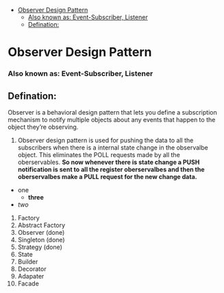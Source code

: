 
- [Observer Design Pattern](#observer-design-pattern)
    - [Also known as: Event-Subscriber, Listener](#also-known-as-event-subscriber-listener)
  - [Defination:](#defination)

# Observer Design Pattern
### Also known as: Event-Subscriber, Listener

## Defination:
Observer is a behavioral design pattern that lets you define a subscription mechanism to notify multiple objects about any events that happen to the object they’re observing.

1. Observer design pattern is used for pushing the data to all the subscribers when there is a internal state change in the observalbe object. This eliminates the POLL requests made by all the oberservables. **So now whenever there is state change a PUSH notification is sent to all the register oberservalbes and then the oberservalbes make a PULL request for the new change data.**

- one 
  - **three**
- *two* 



1. Factory 
2. Abstract Factory 
3. Observer  (done)
4. Singleton (done)
5. Strategy  (done)
6. State
7. Builder 
8. Decorator
9. Adapater 
10. Facade


